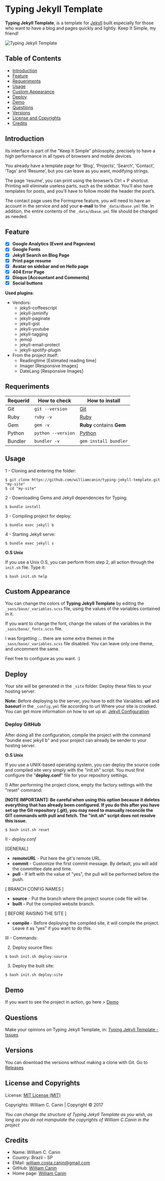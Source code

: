 # Typing Jekyll Template

**Typing Jekyll Template**, is a template for [Jekyll](http://jekyllrb.com) built especially for those who want to have a blog and pages quickly and lightly. Keep It Simple, my friend!

![Typing Jekyll Template](https://raw.githubusercontent.com/williamcanin/typing-jekyll-template/master/screenshot.png)

## Table of Contents

* [Introduction](https://github.com/williamcanin/typing-jekyll-template/#introduction)
* [Feature](https://github.com/williamcanin/typing-jekyll-template/#feature)
* [Requeriments](https://github.com/williamcanin/typing-jekyll-template/#requeriments)
* [Usage](https://github.com/williamcanin/typing-jekyll-template/#usage)
* [Custom Appearance](https://github.com/williamcanin/typing-jekyll-template/#custom-appearance)
* [Deploy](https://github.com/williamcanin/typing-jekyll-template/#deploy)
* [Demo](https://github.com/williamcanin/typing-jekyll-template/#demo)
* [Questions](https://github.com/williamcanin/typing-jekyll-template/#questions)
* [Versions](https://github.com/williamcanin/typing-jekyll-template/#versions)
* [License and Copyrights](https://github.com/williamcanin/typing-jekyll-template/#license-and-copyrights)
* [Credits](https://github.com/williamcanin/typing-jekyll-template/#credits)

## Introduction

Its interface is part of the "Keep It Simple" philosophy, precisely to have a high performance in all types of browsers and mobile devices.

You already have a template page for ‘Blog’, ‘Projects’, ‘Search’, ‘Contact’, ‘Tags’ and ‘Resume’, but you can leave as you want, modifying strings.

The page ‘resume’, you can print using the browser’s Ctrl + P shortcut. Printing will eliminate useless parts, such as the sidebar. You’ll also have templates for posts, and you’ll have to follow model the header the post’s.

The contact page uses the Formspree feature, you will need to have an account in the service and add your **e-mail** to the `_data/dbase.yml` file. In addition, the entire contents of the `_data/dbase.yml` file should be changed as needed.

## Feature

- [x] **Google Analytics (Event and Pageview)**
- [x] **Google Fonts**
- [x] **Jekyll Search on Blog Page**
- [x] **Print page resume**
- [x] **Avatar on sidebar and on Hello page**
- [x] **404 Error Page**
- [x] **Disqus [Accountant and Comments]**
- [x] **Social buttons**

**Used plugins**:

* Vendors:
    - jekyll-coffeescript
    - jekyll-jsminify
    - jekyll-paginate
    - jekyll-gist
    - jekyll-youtube
    - jekyll-tagging
    - jemoji
    - jekyll-email-protect
    - jekyll-spotify-plugin
* From the project itself:
    - Readingtime [Estimated reading time]
    - Imager [Responsive Images]
    - DateLang [Responsive Images]

## Requeriments

| Requerid        | How to check        | How to install  |
| --------------- | ------------------- | -------------- | 
| Git             | `git --version`     | [Git](http://git-scm.com/) |
| Ruby            | `ruby -v`           | [Ruby](https://www.ruby-lang.org) |
| Gem             | `gem -v`            | **Ruby** contains **Gem** |
| Python          | `python --version`  | [Python](https://www.python.org/) |
| Bundler         | `bundler -v`        | `gem install bundler` |

## Usage

1 - Cloning and entering the folder:

```
$ git clone https://github.com/williamcanin/typing-jekyll-template.git "my-site"
$ cd "my-site"
```

2 - Downloading Gems and Jekyll dependencies for Typing:

```
$ bundle install
```

3 - Compiling project for deploy:

```
$ bundle exec jekyll b
```

4 - Starting Jekyll serve:

```
$ bundle exec jekyll s
```

**O.S Unix**

If you use a Unix O.S, you can perform from step 2, all action through the `init.sh` file. Type it:

```
$ bash init.sh help
```

## Custom Appearance

You can change the colors of **Typing Jekyll Template** by editing the `_sass/base/_variables.scss` file, using the values of the variables contained in it.

If you want to change the font, change the values of the variables in the `_sass/base/_fonts.scss` file.

I was forgetting ... there are some extra themes in the `_sass/base/_variables.scss` file disabled. You can leave only one theme, and uncomment the same. 

Feel free to configure as you want. :)

## Deploy

Your site will be generated in the `_site` folder. Deploy these files to your hosting server.

**Note:** Before deploying to the server, you have to edit the
Variables: **url** and **baseurl** in the `_config.yml` file according to url Where your site is crooked. You can get more information on how to set up at: [Jekyll Configuration](https://jekyllrb.com/docs/configuration/#serve-command-options)

### Deploy GitHub

After doing all the configuration, compile the project with the command "bundle exec jekyll b" and your project can already be sender to your hosting server.

**O.S Unix**

If you use a UNIX-based operating system, you can deploy the source code and compiled site very simply with the "init.sh" script. 
You must first configure the "**deploy.conf**" file for your repository settings.

I) After performing the project clone, empty the factory settings with the "reset" command:

**[NOTE IMPORTANT]: Be careful when using this option because it deletes everything that has already been configured. If you do this after you have set up the Git repository (.git), you may need to manually reconcile the GIT commands with pull and fetch. The "init.sh" script does not resolve this issue.**

```
$ bash init.sh reset
```

II - *deploy.conf*

[GENERAL]

* **remoteURL** - Put here the git's remote URL.
* **commit** - Customize the first commit message. By default, you will add the committee date and time.
* **pull** - If left with the value of "yes", the pull will be performed before the push.

[ BRANCH CONFIG NAMES ]

* **source** - Put the branch where the project source code file will be.
* **built** - Put the compiled website branch.

[ BEFORE RAISING THE SITE ]

* **compile** - Before deploying the compiled site, it will compile the project. Leave it as "yes" if you want to do this.

III - Commands:

2) Deploy source files:

```
$ bash init.sh deploy:source
```

3) Deploy the built site:

```
$ bash init.sh deploy:site
```

## Demo

If you want to see the project in action, go here > [Demo](http://williamcanin.github.io/typing-jekyll-template/)

## Questions

Make your opinions on Typing Jekyll Template, in:
[Typing Jekyll Template - Issues](https://github.com/williamcanin/typing-jekyll-template/issues)

## Versions

You can download the versions without making a clone with Git. Go to [Releases](https://github.com/williamcanin/typing-jekyll-template/releases)

## License and Copyrights

License: [MIT License (MIT)](https://opensource.org/licenses/MIT)

Copyrights: William C. Canin | Copyright © 2017

*You can change the structure of Typing Jekyll Template as you wish, as long as you do not manipulate the copyrights of William C.Canin in the project*

## Credits

* Name: William C. Canin 
* Country: Brazil - SP
* EMail: william.costa.canin@gmail.com    
* GitHub: [William Canin](http://github.com/williamcanin)
* Home page: [William Canin](http://williamcanin.github.com)